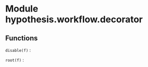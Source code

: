 Module hypothesis.workflow.decorator
====================================

Functions
---------

    
`disable(f)`
:   

    
`root(f)`
: